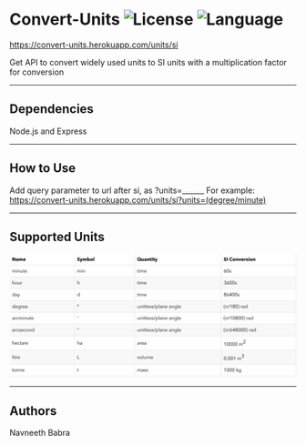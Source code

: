# Convert-Units ![License](https://img.shields.io/apm/l/vim-mode.svg?colorB=orange&style=plastic) ![Language](https://img.shields.io/badge/language-Javascript-<Blue>.svg) 

https://convert-units.herokuapp.com/units/si

Get API to convert widely used units to SI units with a multiplication factor for conversion

---

## Dependencies
Node.js and Express

---

## How to Use
Add query parameter to url after si, as ?units=______
For example: https://convert-units.herokuapp.com/units/si?units=(degree/minute)

---

## Supported Units
![Units](./img/Units.png)

---

## Authors
Navneeth Babra

